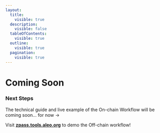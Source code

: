 ```yaml
---
layout:
  title:
    visible: true
  description:
    visible: false
  tableOfContents:
    visible: true
  outline:
    visible: true
  pagination:
    visible: true
---
```


# Coming Soon

### **Next Steps**

The technical guide and live example of the On-chain Workflow will be coming soon... for now ->

Visit [**zpass.tools.aleo.org**](https://zpass.tools.aleo.org) to demo the Off-chain workflow!
